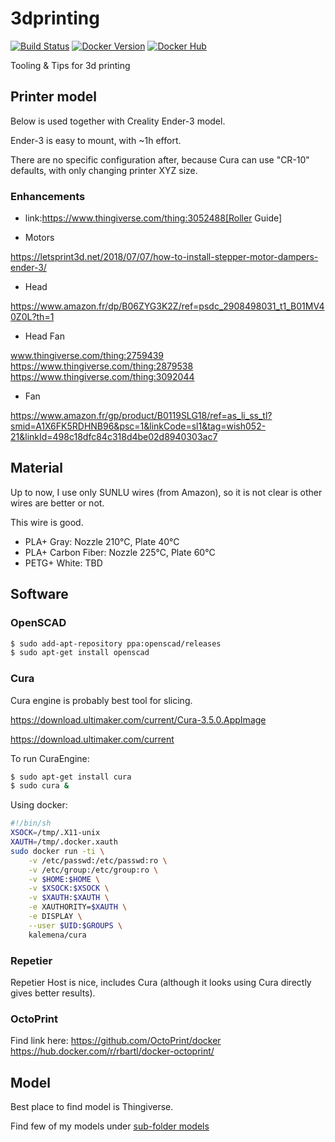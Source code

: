 # 3dprinting

[![Build Status](https://travis-ci.org/kalemena/3dprinting.svg?branch=master)](https://travis-ci.org/kalemena/cura)
[![Docker Version](https://images.microbadger.com/badges/version/kalemena/cura.svg)](https://microbadger.com/images/kalemena/cura)
[![Docker Hub](https://images.microbadger.com/badges/image/kalemena/cura.svg)](https://hub.docker.com/r/kalemena/cura/tags)

Tooling &amp; Tips for 3d printing

## Printer model

Below is used together with Creality Ender-3 model.

Ender-3 is easy to mount, with ~1h effort.

There are no specific configuration after, because Cura can use "CR-10" defaults, with only changing printer XYZ size.

### Enhancements

* link:https://www.thingiverse.com/thing:3052488[Roller Guide]

* Motors

https://letsprint3d.net/2018/07/07/how-to-install-stepper-motor-dampers-ender-3/

* Head

https://www.amazon.fr/dp/B06ZYG3K2Z/ref=psdc_2908498031_t1_B01MV40Z0L?th=1

* Head Fan

www.thingiverse.com/thing:2759439
https://www.thingiverse.com/thing:2879538
https://www.thingiverse.com/thing:3092044

* Fan

https://www.amazon.fr/gp/product/B0119SLG18/ref=as_li_ss_tl?smid=A1X6FK5RDHNB96&psc=1&linkCode=sl1&tag=wish052-21&linkId=498c18dfc84c318d4be02d8940303ac7


## Material

Up to now, I use only SUNLU wires (from Amazon), so it is not clear is other wires are better or not.

This wire is good.

* PLA+ Gray: Nozzle 210°C, Plate 40°C
* PLA+ Carbon Fiber: Nozzle 225°C, Plate 60°C
* PETG+ White: TBD

## Software

### OpenSCAD

```bash
$ sudo add-apt-repository ppa:openscad/releases
$ sudo apt-get install openscad
```

### Cura

Cura engine is probably best tool for slicing.

https://download.ultimaker.com/current/Cura-3.5.0.AppImage

https://download.ultimaker.com/current

To run CuraEngine:

```bash
$ sudo apt-get install cura
$ sudo cura &
```

Using docker:

```bash
#!/bin/sh
XSOCK=/tmp/.X11-unix
XAUTH=/tmp/.docker.xauth
sudo docker run -ti \
    -v /etc/passwd:/etc/passwd:ro \
    -v /etc/group:/etc/group:ro \
    -v $HOME:$HOME \
    -v $XSOCK:$XSOCK \
    -v $XAUTH:$XAUTH \
    -e XAUTHORITY=$XAUTH \
    -e DISPLAY \
    --user $UID:$GROUPS \
    kalemena/cura
```

### Repetier

Repetier Host is nice, includes Cura (although it looks using Cura directly gives better results).

### OctoPrint

Find link here:
https://github.com/OctoPrint/docker
https://hub.docker.com/r/rbartl/docker-octoprint/

## Model

Best place to find model is Thingiverse.

Find few of my models under [sub-folder models](models)


